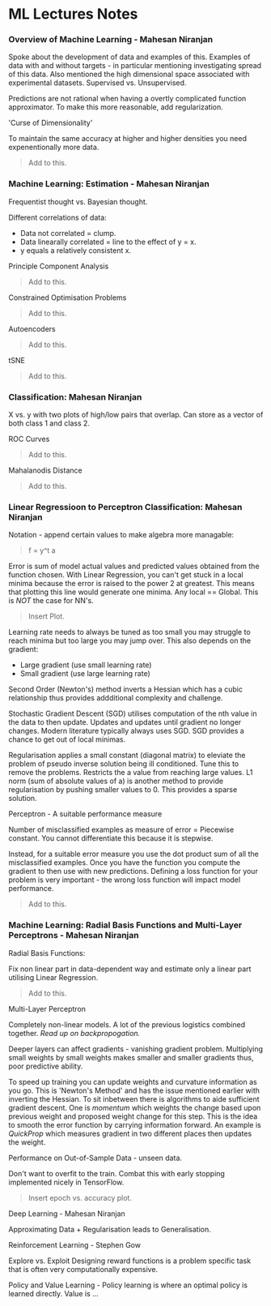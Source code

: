 # ML Lectures Notes

### Overview of Machine Learning - Mahesan Niranjan

Spoke about the development of data and examples of this. Examples of data with and without targets - in particular mentioning investigating spread 
of this data. Also mentioned the high dimensional space associated with experimental datasets. Supervised vs. Unsupervised.


Predictions are not rational when having a overtly complicated function approximator. To make this more reasonable, add regularization.

'Curse of Dimensionality'

To maintain the same accuracy at higher and higher densities you need expenentionally more data. 

>
> Add to this.
>


### Machine Learning: Estimation - Mahesan Niranjan

Frequentist thought vs. Bayesian thought.

Different correlations of data:

- Data not correlated = clump.
- Data linearally correlated = line to the effect of y = x.
- y equals a relatively consistent x.

Principle Component Analysis

>
> Add to this.
>

Constrained Optimisation Problems

>
> Add to this.
>

Autoencoders

>
> Add to this.
>

tSNE

>
> Add to this.
>


### Classification: Mahesan Niranjan

X vs. y with two plots of high/low pairs that overlap. Can store as a vector of both class 1 and class 2.

ROC Curves

>
> Add to this.
>

Mahalanodis Distance

>
> Add to this.
>


### Linear Regressioon to Perceptron Classification: Mahesan Niranjan

Notation - append certain values to make algebra more managable:

>
> f = y^t a
>

Error is sum of model actual values and predicted values obtained from the function chosen. 
With Linear Regression, you can't get stuck in a local minima because the error is raised to the power 2 at greatest. This means that plotting this line 
would generate one minima. Any local == Global. This is *NOT* the case for NN's.

>
> Insert Plot.
>

Learning rate needs to always be tuned as too small you may struggle to reach minima but too large you may jump over. This also depends on the gradient:

- Large gradient (use small learning rate)
- Small gradient (use large learning rate)

Second Order (Newton's) method inverts a Hessian which has a cubic relationship thus provides addditional complexity and challenge.

Stochastic Gradient Descent (SGD) utilises computation of the nth value in the data to then update. Updates and updates until gradient no longer changes. 
Modern literature typically always uses SGD. SGD provides a chance to get out of local minimas.

Regularisation applies a small constant (diagonal matrix) to eleviate the problem of pseudo inverse solution being ill conditioned. Tune this to remove 
the problems. Restricts the a value from reaching large values.
L1 norm (sum of absolute values of a) is another method to provide regularisation by pushing smaller values to 0. This provides a sparse solution. 

Perceptron - A suitable performance measure

Number of misclassified examples as measure of error = Piecewise constant. You cannot differentiate this because it is stepwise.

Instead, for a suitable error measure you use the dot product sum of all the misclassified examples. Once you have the function you compute the gradient 
to then use with new predictions. Defining a loss function for your problem is very important - the wrong loss function will impact model performance. 

>
> Add to this.
> 

### Machine Learning: Radial Basis Functions and Multi-Layer Perceptrons - Mahesan Niranjan


Radial Basis Functions:

Fix non linear part in data-dependent way and estimate only a linear part utilising Linear Regression.

> 
> Add to this.
>

Multi-Layer Perceptron

Completely non-linear models. A lot of the previous logistics combined together. *Read up on backpropogation.*

Deeper layers can affect gradients - vanishing gradient problem. Multiplying small weights by small weights makes smaller and smaller gradients thus, poor 
predictive ability.

To speed up training you can update weights and curvature information as you go. This is 'Newton's Method' and has the issue mentioned earlier with 
inverting the Hessian. To sit inbetween there is algorithms to aide sufficient gradient descent. One is *momentum* which weights the change based upon 
previous weight and proposed weight change for this step. This is the idea to smooth the error function by carrying information forward. An example is 
*QuickProp* which measures gradient in two different places then updates the weight. 

Performance on Out-of-Sample Data - unseen data.

Don't want to overfit to the train. Combat this with early stopping implemented nicely in TensorFlow.

>
> Insert epoch vs. accuracy plot.
>

Deep Learning - Mahesan Niranjan

Approximating Data + Regularisation leads to Generalisation. 


Reinforcement Learning - Stephen Gow

Explore vs. Exploit
Designing reward functions is a problem specific task that is often very computationally expensive.

Policy and Value Learning - Policy learning is where an optimal policy is learned directly. Value is ...



